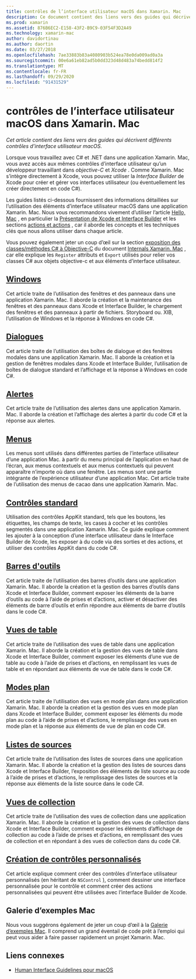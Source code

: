```yaml
---
title: contrôles de l’interface utilisateur macOS dans Xamarin. Mac
description: Ce document contient des liens vers des guides qui décrivent différents contrôles d’interface utilisateur disponibles pour les développeurs Xamarin. Mac. Le contenu lié examine les fenêtres, les boîtes de dialogue, les alertes, les menus, les barres d’outils, les vues de table, les vues en mode plan, etc.
ms.prod: xamarin
ms.assetid: 876B6EC2-E158-43F2-B9C9-03F54F3D2A49
ms.technology: xamarin-mac
author: davidortinau
ms.author: daortin
ms.date: 03/27/2018
ms.openlocfilehash: 7ae33883b83a4080903b524ea78e0da009ad0a3a
ms.sourcegitcommit: 00e6a61eb82ad5b0dd323d48d483a74bedd814f2
ms.translationtype: MT
ms.contentlocale: fr-FR
ms.lasthandoff: 09/29/2020
ms.locfileid: "91431529"
---
```

# <a name="macos-user-interface-controls-in-xamarinmac"></a>contrôles de l’interface utilisateur macOS dans Xamarin. Mac

_Cet article contient des liens vers des guides qui décrivent différents contrôles d’interface utilisateur macOS._

Lorsque vous travaillez avec C# et .NET dans une application Xamarin. Mac, vous avez accès aux mêmes contrôles d’interface utilisateur qu’un développeur travaillant dans *objective-C* et *Xcode* . Comme Xamarin. Mac s’intègre directement à Xcode, vous pouvez utiliser la _Interface Builder_ de Xcode pour créer et gérer vos interfaces utilisateur (ou éventuellement les créer directement en code C#).

Les guides listés ci-dessous fournissent des informations détaillées sur l’utilisation des éléments d’interface utilisateur macOS dans une application Xamarin. Mac. Nous vous recommandons vivement d’utiliser l’article [Hello, Mac](~/mac/get-started/hello-mac.md) , en particulier la [Présentation de Xcode et Interface Builder](~/mac/get-started/hello-mac.md#introduction-to-xcode-and-interface-builder) et les sections [actions et actions](~/mac/get-started/hello-mac.md#outlets-and-actions) , car il aborde les concepts et les techniques clés que nous allons utiliser dans chaque article.

Vous pouvez également jeter un coup d’œil sur la section [exposition des classes/méthodes C# à Objective-C](~/mac/internals/how-it-works.md#exposing-c-classes--methods-to-objective-c) du document [Internals Xamarin. Mac](~/mac/internals/how-it-works.md) , car elle explique les `Register` attributs et `Export` utilisés pour relier vos classes C# aux objets objective-c et aux éléments d’interface utilisateur.

## <a name="windows"></a>[Windows](~/mac/user-interface/window.md)

Cet article traite de l’utilisation des fenêtres et des panneaux dans une application Xamarin. Mac. Il aborde la création et la maintenance des fenêtres et des panneaux dans Xcode et Interface Builder, le chargement des fenêtres et des panneaux à partir de fichiers. Storyboard ou. XIB, l’utilisation de Windows et la réponse à Windows en code C#.

## <a name="dialogs"></a>[Dialogues](~/mac/user-interface/dialog.md)

Cet article traite de l’utilisation des boîtes de dialogue et des fenêtres modales dans une application Xamarin. Mac. Il aborde la création et la gestion de fenêtres modales dans Xcode et Interface Builder, l’utilisation de boîtes de dialogue standard et l’affichage et la réponse à Windows en code C#.

## <a name="alerts"></a>[Alertes](~/mac/user-interface/alert.md)

Cet article traite de l’utilisation des alertes dans une application Xamarin. Mac. Il aborde la création et l’affichage des alertes à partir du code C# et la réponse aux alertes.

## <a name="menus"></a>[Menus](~/mac/user-interface/menu.md)

Les menus sont utilisés dans différentes parties de l’interface utilisateur d’une application Mac. à partir du menu principal de l’application en haut de l’écran, aux menus contextuels et aux menus contextuels qui peuvent apparaître n’importe où dans une fenêtre. Les menus sont une partie intégrante de l’expérience utilisateur d’une application Mac. Cet article traite de l’utilisation des menus de cacao dans une application Xamarin. Mac.

## <a name="standard-controls"></a>[Contrôles standard](~/mac/user-interface/standard-controls.md)

Utilisation des contrôles AppKit standard, tels que les boutons, les étiquettes, les champs de texte, les cases à cocher et les contrôles segmentés dans une application Xamarin. Mac. Ce guide explique comment les ajouter à la conception d’une interface utilisateur dans le Interface Builder de Xcode, les exposer à du code via des sorties et des actions, et utiliser des contrôles AppKit dans du code C#.

## <a name="toolbars"></a>[Barres d'outils](~/mac/user-interface/toolbar.md)

Cet article traite de l’utilisation des barres d’outils dans une application Xamarin. Mac. Il aborde la création et la gestion des barres d’outils dans Xcode et Interface Builder, comment exposer les éléments de la barre d’outils au code à l’aide de prises et d’actions, activer et désactiver des éléments de barre d’outils et enfin répondre aux éléments de barre d’outils dans le code C#.

## <a name="table-views"></a>[Vues de table](~/mac/user-interface/table-view.md)

Cet article traite de l’utilisation des vues de table dans une application Xamarin. Mac. Il aborde la création et la gestion des vues de table dans Xcode et Interface Builder, comment exposer les éléments d’une vue de table au code à l’aide de prises et d’actions, en remplissant les vues de table et en répondant aux éléments de vue de table dans le code C#.

## <a name="outline-views"></a>[Modes plan](~/mac/user-interface/outline-view.md)

Cet article traite de l’utilisation des vues en mode plan dans une application Xamarin. Mac. Il aborde la création et la gestion des vues en mode plan dans Xcode et Interface Builder, comment exposer les éléments du mode plan au code à l’aide de prises et d’actions, le remplissage des vues en mode plan et la réponse aux éléments de vue de plan en code C#.

## <a name="source-lists"></a>[Listes de sources](~/mac/user-interface/source-list.md)

Cet article traite de l’utilisation des listes de sources dans une application Xamarin. Mac. Il aborde la création et la gestion des listes de sources dans Xcode et Interface Builder, l’exposition des éléments de liste source au code à l’aide de prises et d’actions, le remplissage des listes de sources et la réponse aux éléments de la liste source dans le code C#.

## <a name="collection-views"></a>[Vues de collection](~/mac/user-interface/collection-view.md)

Cet article traite de l’utilisation des vues de collection dans une application Xamarin. Mac. Il aborde la création et la gestion des vues de collection dans Xcode et Interface Builder, comment exposer les éléments d’affichage de collection au code à l’aide de prises et d’actions, en remplissant des vues de collection et en répondant à des vues de collection dans du code C#.

## <a name="creating-custom-controls"></a>[Création de contrôles personnalisés](~/mac/user-interface/custom-controls.md)

Cet article explique comment créer des contrôles d’interface utilisateur personnalisés (en héritant de `NSControl` ), comment dessiner une interface personnalisée pour le contrôle et comment créer des actions personnalisées qui peuvent être utilisées avec l’interface Builder de Xcode.

## <a name="mac-samples-gallery"></a>Galerie d’exemples Mac

Nous vous suggérons également de jeter un coup d’œil à la [Galerie d’exemples Mac](/samples/browse/?products=xamarin&term=Xamarin.Mac). Il comprend un grand éventail de code prêt à l’emploi qui peut vous aider à faire passer rapidement un projet Xamarin. Mac.

## <a name="related-links"></a>Liens connexes

- [Human Interface Guidelines pour macOS](https://developer.apple.com/macos/human-interface-guidelines/overview/themes/)